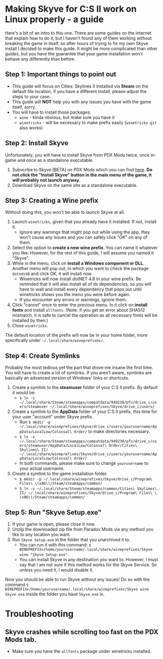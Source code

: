 # Making Skyve for C:S II work on Linux properly - a guide
Here's a bit of an intro to this one. There are some guides on the internet that explain how to do it, but I haven't found any of them working without breaking the game in itself, so after hours of trying to fix my own Skyve install I decided to make this guide. It might be more complicated than other guides, but you have the guarantee that your game installation won't behave any differently than before.

## Step 1: Important things to point out
- This guide will focus on Cities: Skylines II installed via **Steam** on the default file location, if you have a different install, please adjust the steps to your case.
-  This guide will **NOT** help you with any issues you have with the game itself, sorry.
- You will have to install those packages:
	- ``wine`` - kinda obvious, but make sure you have it
	- ``winetricks`` - will be necessary to make prefix easily (``winetricks-git`` also works)

## Step 2: Install Skyve
Unfortunately, you will have to install Skyve from PDX Mods twice, once in-game and once as a standalone executable.

1. Subscribe to Skyve [BETA] on PDX Mods which you can find [here](https://mods.paradoxplaza.com/mods/75804/Windows). **Do not click the "Install Skyve" button in the main menu of the game, it will probably not launch anyway**.
2. Download Skyve on the same site as a standalone executable.

## Step 3: Creating a Wine prefix
Without doing this, you won't be able to launch Skyve at all.
1. Launch ``winetricks``, given that you already have it installed. If not, install it.
	- Ignore any warnings that might pop out while using the app, they won't cause any issues and you can safely click "OK" on any of them.
2. Select the option to **create a new wine prefix**. You can name it whatever you like. However, for the rest of this guide, I will assume you named it "Skyve".
3. While in the menu, click on **install a Windows component or DLL**. Another menu will pop out, in which you want to check the package ``dotnet48`` and click OK, it will install now.
	- Winetricks will now install dotNET 4.8 in your wine prefix. Be reminded that it will also install all of its dependencies, so you will have to wait and install every dependency that pops out until winetricks shows you the menu you were before again.
	- If you encounter any errors or warnings, ignore them.
4. Click "cancel" once to enter the previous menu. In it click on **install fonts** and install ``allfonts``. (Note: if you get an error about SHA512 mismatch, it is safe to cancel the operation as all necessary fonts will be installed by then.)
5. Close ``winetricks``.

The default location of the prefix will now be in your home folder, more specifically under ``~/.local/share/wineprefixes/``.

## Step 4: Create Symlinks
Probably the most tedious yet the part that drove me insane the first time. You will have to create a lot of symlinks. If you aren't aware, symlinks are basically an advanced version of Windows' links or shortcuts.

1. Create a symlink to the **steamuser** folder of your C:S II prefix. By default it would be:
	-  ```$ ln -s ~/.local/share/Steam/steamapps/compatdata/949230/pfx/drive_c/users/steamuser ~/.local/share/wineprefixes/Skyve/drive_c/users/```
2. Create a symlink to the **AppData** folder of your C:S II prefix, this time for your user "account" under Skyve prefix.
	- Run ```$ mkdir -p ~/.local/share/wineprefixes/Skyve/drive_c/users/yourusername/AppData/LocalLow/Colossal\ Order/``` to make directories necessary. 
	- ```$ ln -s ~/.local/share/Steam/steamapps/compatdata/949230/pfx/drive_c/users/steamuser/AppData/LocalLow/Colossal\ Order/Cities\ Skylines\ II/ ~/.local/share/wineprefixes/Skyve/drive_c/users/yourusername/AppData/LocalLow/Colossal\ Order/```
	- In both commands, please make sure to change ``yourusername`` to your actual username.
3. Create a symlink to the game installation folder.
	- ```$ mkdir -p ~/.local/share/wineprefixes/Skyve/drive_c/Program\ Files\ \(x86\)/Steam/steamapps/common/```
	- ```$ ln -s ~/.local/share/Steam/steamapps/common/Cities\ Skylines\ II/ ~/.local/share/wineprefixes/Skyve/drive_c/Program\ Files\ \(x86\)/Steam/steamapps/common/ ```

## Step 5: Run "Skyve Setup.exe"
1. If your game is open, please close it now.
2. Unzip the downloaded zip file from Paradox Mods via any method you like to any location you want.
3. Run ``Skyve Setup.exe`` in the folder that you unarchived it to.
	- You can run it with this command: ```$ WINEPREFIX=/home/yourusername/.local/share/wineprefixes/Skyve wine "Skyve Setup.exe"```.
	- You can install Skyve in any destination you want to. However, I must say that I am not sure if this method works for the Skyve Service. So unless you need it, I would disable it.

Now you should be able to run Skyve without any issues! Do so with the command ```$ WINEPREFIX=/home/yourusername/.local/share/wineprefixes/Skyve wine Skyve.exe``` inside the folder you have ``Skyve.exe`` in.

# Troubleshooting
## Skyve crashes while scrolling too fast on the PDX Mods tab.
- Make sure you have the ``allfonts`` package under winetricks installed.

